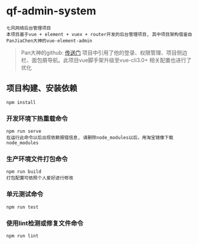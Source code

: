 # qf-admin-system
```
七风网络后台管理项目
本项目基于vue + element + vuex + router开发的后台管理项目, 其中项目架构借鉴自PanJiaChen大神的vue-element-admin
```
>Pan大神的github: [传送门](https://github.com/PanJiaChen/vue-element-admin)
项目中引用了他的登录、权限管理、项目侧边栏、面包屑导航。此项目vue脚手架升级至vue-cli3.0+ 相关配置也进行了优化

## 项目构建、安装依赖
```
npm install
```

### 开发环境下热重载命令
```
npm run serve
在运行此命令以后出现依赖报错信息, 请删除node_modules以后，用淘宝镜像下载node_modules
```

### 生产环境文件打包命令
```
npm run build
打包配置可依照个人爱好进行修改
```

### 单元测试命令
```
npm run test
```

### 使用lint检测或修复文件命令
```
npm run lint
```
